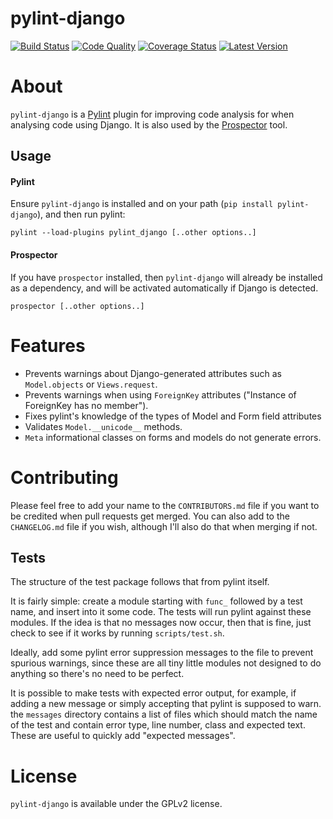 pylint-django
=============

[![Build Status](https://travis-ci.org/landscapeio/pylint-django.png?branch=master)](https://travis-ci.org/landscapeio/pylint-django) 
[![Code Quality](https://landscape.io/github/landscapeio/pylint-django/master/landscape.png)](https://landscape.io/github/landscapeio/pylint-django)
[![Coverage Status](https://coveralls.io/repos/landscapeio/pylint-django/badge.png)](https://coveralls.io/r/landscapeio/pylint-django)
[![Latest Version](https://img.shields.io/pypi/v/pylint-django.svg)](https://pypi.python.org/pypi/pylint-django)

# About

`pylint-django` is a [Pylint](http://pylint.org) plugin for improving code analysis for when analysing code using Django. It is also used by the [Prospector](https://github.com/landscapeio/prospector) tool.

## Usage

#### Pylint

Ensure `pylint-django` is installed and on your path (`pip install pylint-django`), and then run pylint:

```
pylint --load-plugins pylint_django [..other options..]
```

#### Prospector

If you have `prospector` installed, then `pylint-django` will already be installed as a dependency, and will be activated automatically if Django is detected.

```
prospector [..other options..]
```

# Features

* Prevents warnings about Django-generated attributes such as `Model.objects` or `Views.request`.
* Prevents warnings when using `ForeignKey` attributes ("Instance of ForeignKey has no <x> member").
* Fixes pylint's knowledge of the types of Model and Form field attributes
* Validates `Model.__unicode__` methods.
* `Meta` informational classes on forms and models do not generate errors.

# Contributing

Please feel free to add your name to the `CONTRIBUTORS.md` file if you want to be
credited when pull requests get merged. You can also add to the `CHANGELOG.md` file
if you wish, although I'll also do that when merging if not.

## Tests

The structure of the test package follows that from pylint itself.

It is fairly simple: create a module starting with `func_` followed by
a test name, and insert into it some code. The tests will run pylint
 against these modules. If the idea is that no messages now occur, then
 that is fine, just check to see if it works by running `scripts/test.sh`.

Ideally, add some pylint error suppression messages to the file to prevent
spurious warnings, since these are all tiny little modules not designed to
do anything so there's no need to be perfect.

It is possible to make tests with expected error output, for example, if
adding a new message or simply accepting that pylint is supposed to warn.
the `messages` directory contains a list of files which should match the
name of the test and contain error type, line number, class and expected text.
These are useful to quickly add "expected messages".


# License

`pylint-django` is available under the GPLv2 license.